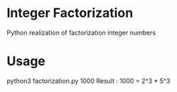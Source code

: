 # Integer Factorization
Python realization of factorization integer numbers 
# Usage
python3 factorization.py
1000
Result : 1000 = 2^3 * 5^3
